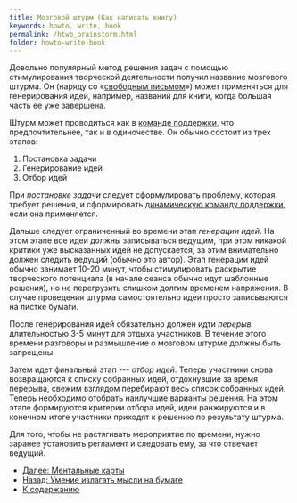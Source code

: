 ```yaml
---
title: Мозговой штурм (Как написать книгу)
keywords: howto, write, book
permalink: /htwb_brainstorm.html
folder: howto-write-book
---
```


Довольно популярный метод решения задач с помощью стимулирования
творческой деятельности получил название мозгового штурма.  Он (наряду
со «[свободным письмом](/htwb_freewriting.html)») может применяться
для генерирования идей, например, названий для книги, когда большая
часть ее уже завершена.

Штурм может проводиться как в [команде поддержки](group-session.md),
что предпочтительнее, так и в одиночестве.  Он обычно состоит из трех
этапов:
1. Постановка задачи
2. Генерирование идей
3. Отбор идей

При *постановке задачи* следует сформулировать проблему, которая
требует решения, и сформировать [динамическую команду
поддержки](/htwb_dynamic_group.html), если она применяется.

Дальше следует ограниченный во времени этап *генерации идей*.  На этом
этапе все идеи должны записываться ведущим, при этом никакой критики
уже высказанных идей не допускается, за этим внимательно должен
следить ведущий (обычно это автор).  Этап генерации идей обычно
занимает 10-20 минут, чтобы стимулировать раскрытие творческого
потенциала (в начале сеанса обычно идут шаблонные решения), но не
перегрузить слишком долгим временем напряжения.  В случае проведения
штурма самостоятельно идеи просто записываются на листке бумаги.

После генерирования идей обязательно должен идти *перерыв*
длительностью 3-5 минут для отдыха участников.  В течение этого
времени разговоры и размышление о мозговом штурме должны быть
запрещены.

Затем идет финальный этап --- *отбор идей*.  Теперь участники снова
возвращаются к списку собранных идей, отдохнувшие за время перерыва,
свежим взглядом перебирают весь список собранных идей.  Теперь
необходимо отобрать наилучшие варианты решения.  На этом этапе
формируются критерии отбора идей, идеи ранжируются и в конечном итоге
участники приходят к решению по результату штурма.

Для того, чтобы не растягивать мероприятие по времени, нужно заранее
установить регламент и следовать ему, за что отвечает ведущий.

- [Далее: Ментальные карты](/htwb_mindmaps.html)
- [Назад: Умение излагать мысли на бумаге](/htwb_writing_practice.html)
- [К содержанию](/htwb_toc.html)

